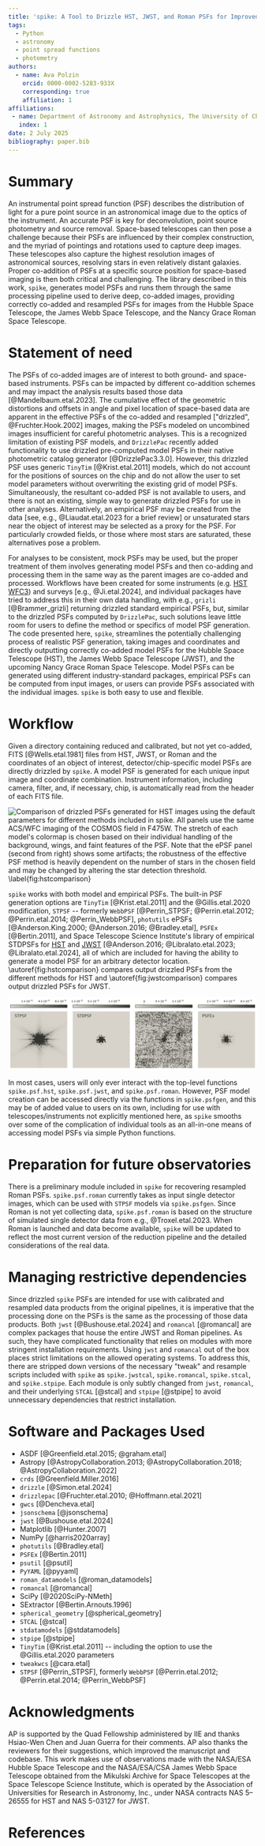```yaml
---
title: 'spike: A Tool to Drizzle HST, JWST, and Roman PSFs for Improved Analyses'
tags:
  - Python
  - astronomy
  - point spread functions
  - photometry
authors:
  - name: Ava Polzin
    orcid: 0000-0002-5283-933X
    corresponding: true
    affiliation: 1
affiliations:
 - name: Department of Astronomy and Astrophysics, The University of Chicago, USA
   index: 1
date: 2 July 2025
bibliography: paper.bib
---
```


# Summary

An instrumental point spread function (PSF) describes the distribution of light for a pure point source in an astronomical image due to the optics of the instrument. An accurate PSF is key for deconvolution, point source photometry and source removal. Space-based telescopes can then pose a challenge because their PSFs are influenced by their complex construction, and the myriad of pointings and rotations used to capture deep images. These telescopes also capture the highest resolution images of astronomical sources, resolving stars in even relatively distant galaxies. Proper co-addition of PSFs at a specific source position for space-based imaging is then both critical and challenging. The library described in this work, `spike`, generates model PSFs and runs them through the same processing pipeline used to derive deep, co-added images, providing correctly co-added and resampled PSFs for images from the Hubble Space Telescope, the James Webb Space Telescope, and the Nancy Grace Roman Space Telescope.


# Statement of need

The PSFs of co-added images are of interest to both ground- and space-based instruments. PSFs can be impacted by different co-addition schemes and may impact the analysis results based those data [@Mandelbaum.etal.2023]. The cumulative effect of the geometric distortions and offsets in angle and pixel location of space-based data are apparent in the effective PSFs of the co-added and resampled ["drizzled", @Fruchter.Hook.2002] images, making the PSFs modeled on uncombined images insufficient for careful photometric analyses. This is a recognized limitation of existing PSF models, and `DrizzlePac` recently added functionality to use drizzled pre-computed model PSFs in their native photometric catalog generator [@DrizzlePac3.3.0]. However, this drizzled PSF uses generic `TinyTim` [@Krist.etal.2011] models, which do not account for the positions of sources on the chip and do not allow the user to set model parameters without overwriting the existing grid of model PSFs. Simultaneously, the resultant co-added PSF is not available to users, and there is not an existing, simple way to generate drizzled PSFs for use in other analyses. Alternatively, an empirical PSF may be created from the data [see, e.g., @Liaudat.etal.2023 for a brief review] or unsaturated stars near the object of interest may be selected as a proxy for the PSF. For particularly crowded fields, or those where most stars are saturated, these alternatives pose a problem.

For analyses to be consistent, mock PSFs may be used, but the proper treatment of them involves generating model PSFs and then co-adding and processing them in the same way as the parent images are co-added and processed. Workflows have been created for some instruments (e.g. [HST WFC3](https://github.com/spacetelescope/hst_notebooks/tree/main/notebooks/WFC3/point_spread_function)) and surveys [e.g., @Ji.etal.2024], and individual packages have tried to address this in their own data handling, with e.g.,  `grizli` [@Brammer_grizli] returning drizzled standard empirical PSFs, but, similar to the drizzled PSFs computed by `DrizzlePac`, such solutions leave little room for users to define the method or specifics of model PSF generation. The code presented here, `spike`, streamlines the potentially challenging process of realistic PSF generation, taking images and coordinates and directly outputting correctly co-added model PSFs for the Hubble Space Telescope (HST), the James Webb Space Telescope (JWST), and the upcoming Nancy Grace Roman Space Telescope. Model PSFs can be generated using different industry-standard packages, empirical PSFs can be computed from input images, or users can provide PSFs associated with the individual images. `spike` is both easy to use and flexible.


# Workflow

Given a directory containing reduced and calibrated, but not yet co-added, FITS [@Wells.etal.1981] files from HST, JWST, or Roman and the coordinates of an object of interest, detector/chip-specific model PSFs are directly drizzled by `spike`. A model PSF is generated for each unique input image and coordinate combination. Instrument information, including camera, filter, and, if necessary, chip, is automatically read from the header of each FITS file.

![Comparison of drizzled PSFs generated for HST images using the default parameters for different methods included in `spike`. All panels use the same ACS/WFC imaging of the COSMOS field in F475W. The stretch of each model's colormap is chosen based on their individual handling of the background, wings, and faint features of the PSF. Note that the ePSF panel (second from right) shows some artifacts; the robustness of the effective PSF method is heavily dependent on the number of stars in the chosen field and may be changed by altering the star detection threshold. \label{fig:hstcomparison}](spike_psf_hstcompare.png)

`spike` works with both model and empirical PSFs. The built-in PSF generation options are `TinyTim` [@Krist.etal.2011] and the @Gillis.etal.2020 modification, `STPSF` -- formerly `WebbPSF` [@Perrin_STPSF; @Perrin.etal.2012; @Perrin.etal.2014; @Perrin_WebbPSF], `photutils` ePSFs [@Anderson.King.2000; @Anderson.2016; @Bradley.etal], `PSFEx` [@Bertin.2011], and Space Telescope Science Institute's library of empirical STDPSFs for [HST](https://www.stsci.edu/~jayander/HST1PASS/LIB/PSFs/STDPSFs/) and [JWST](https://www.stsci.edu/~jayander/JWST1PASS/LIB/PSFs/STDPSFs/) [@Anderson.2016; @Libralato.etal.2023; @Libralato.etal.2024], all of which are included for having the ability to generate a model PSF for an arbitrary detector location. \autoref{fig:hstcomparison} compares output drizzled PSFs from the different methods for HST and \autoref{fig:jwstcomparison} compares output drizzled PSFs for JWST.

![Same as \autoref{fig:hstcomparison} for \textit{JWST}/NIRCam imaging in F115W. Note that the ePSF model shown here was generated using a lower detection threshold and a different star selection algorithm due to a paucity of stars in this field. \label{fig:jwstcomparison}](spike_psf_jwstcompare.png)

In most cases, users will only ever interact with the top-level functions `spike.psf.hst`, `spike.psf.jwst`, and `spike.psf.roman`. However, PSF model creation can be accessed directly via the functions in `spike.psfgen`, and this may be of added value to users on its own, including for use with telescopes/instruments not explicitly mentioned here, as `spike` smooths over some of the complication of individual tools as an all-in-one means of accessing model PSFs via simple Python functions.


# Preparation for future observatories

There is a preliminary module included in `spike` for recovering resampled Roman PSFs. `spike.psf.roman` currently takes as input single detector images, which can be used with `STPSF` models via `spike.psfgen`. Since Roman is not yet collecting data, `spike.psf.roman` is based on the structure of simulated single detector data from e.g., @Troxel.etal.2023. When Roman is launched and data become available, `spike` will be updated to reflect the most current version of the reduction pipeline and the detailed considerations of the real data.


# Managing restrictive dependencies

Since drizzled `spike` PSFs are intended for use with calibrated and resampled data products from the original pipelines, it is imperative that the processing done on the PSFs is the same as the processing of those data products. Both `jwst` [@Bushouse.etal.2024] and `romancal` [@romancal] are complex packages that house the entire JWST and Roman pipelines. As such, they have complicated functionality that relies on modules with more stringent installation requirements. Using `jwst` and `romancal` out of the box places strict limitations on the allowed operating systems. To address this, there are stripped down versions of the necessary "tweak" and resample scripts included with `spike` as `spike.jwstcal`, `spike.romancal`, `spike.stcal`, and `spike.stpipe`. Each module is only subtly changed from `jwst`, `romancal`, and their underlying `STCAL` [@stcal] and `stpipe` [@stpipe] to avoid unnecessary dependencies that restrict installation.

# Software and Packages Used
 - ASDF [@Greenfield.etal.2015; @graham.etal]
 - Astropy [@AstropyCollaboration.2013; @AstropyCollaboration.2018; @AstropyCollaboration.2022]
 - `crds` [@Greenfield.Miller.2016]
 - `drizzle` [@Simon.etal.2024]
 - `drizzlepac` [@Fruchter.etal.2010; @Hoffmann.etal.2021]
 - `gwcs` [@Dencheva.etal]
 - `jsonschema` [@jsonschema]
 - `jwst` [@Bushouse.etal.2024]
 - Matplotlib [@Hunter.2007]
 - NumPy [@harris2020array]
 - `photutils` [@Bradley.etal]
 - `PSFEx` [@Bertin.2011]
 - `psutil` [@psutil]
 - `PyYAML` [@pyyaml]
 - `roman_datamodels` [@roman_datamodels]
 - `romancal` [@romancal]
 - SciPy [@2020SciPy-NMeth]
 - SExtractor [@Bertin.Arnouts.1996]
 - `spherical_geometry` [@spherical_geometry]
 - `STCAL` [@stcal]
 - `stdatamodels` [@stdatamodels]
 - `stpipe` [@stpipe]
 - `TinyTim` [@Krist.etal.2011] -- including the option to use the @Gillis.etal.2020 parameters
 - `tweakwcs` [@cara.etal]
 - `STPSF` [@Perrin_STPSF], formerly `WebbPSF` [@Perrin.etal.2012; @Perrin.etal.2014; @Perrin_WebbPSF]

# Acknowledgments

AP is supported by the Quad Fellowship administered by IIE and thanks Hsiao-Wen Chen and Juan Guerra for their comments. AP also thanks the reviewers for their suggestions, which improved the manuscript and codebase. This work makes use of observations made with the NASA/ESA Hubble Space Telescope and the NASA/ESA/CSA James Webb Space Telescope obtained from the Mikulski Archive for Space Telescopes at the Space Telescope Science Institute, which is operated by the Association of Universities for Research in Astronomy, Inc., under NASA contracts NAS 5–26555 for HST and NAS 5-03127 for JWST.


# References
